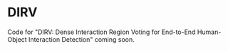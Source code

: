 # DIRV
Code for "DIRV: Dense Interaction Region Voting for End-to-End Human-Object Interaction Detection" coming soon.
